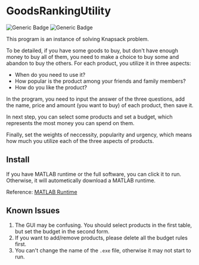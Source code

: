 # GoodsRankingUtility

![Generic Badge](https://img.shields.io/badge/language-zh_CN-green)
![Generic Badge](https://img.shields.io/badge/dependencies-MATLAB_Runtime-blue)

This program is an instance of solving Knapsack problem.

To be detailed, if you have some goods to buy, but don't have enough money to buy all of them, you need to make a choice to buy some and abandon to buy the others. For each product, you utilize it in three aspects:
- When do you need to use it?
- How popular is the product among your friends and family members?
- How do you like the product?

In the program, you need to input the answer of the three questions, add the name, price and amount (you want to buy) of each product, then save it.

In next step, you can select some products and set a budget, which represents the most money you can spend on them.

Finally, set the weights of neccessity, popularity and urgency, which means how much you utilize each of the three aspects of products.


## Install

If you have MATLAB runtime or the full software, you can click it to run. Otherwise, it will autometically download a MATLAB runtime.

Reference: [MATLAB Runtime](https://www.mathworks.com/products/compiler/matlab-runtime.html)

## Known Issues

1. The GUI may be confusing. You should select products in the first table, but set the budget in the second form.
2. If you want to add/remove products, please delete all the budget rules first.
3. You can't change the name of the `.exe` file, otherwise it may not start to run.
